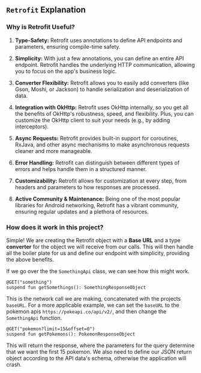 ## `Retrofit` Explanation

### Why is Retrofit Useful?

1. **Type-Safety:** Retrofit uses annotations to define API endpoints and parameters, ensuring compile-time safety.

2. **Simplicity:** With just a few annotations, you can define an entire API endpoint. Retrofit handles the underlying 
HTTP communication, allowing you to focus on the app's business logic.

3. **Converter Flexibility:** Retrofit allows you to easily add converters (like Gson, Moshi, or Jackson) to handle serialization
and deserialization of data.

4. **Integration with OkHttp:** Retrofit uses OkHttp internally, so you get all the benefits of OkHttp's robustness, 
speed, and flexibility. Plus, you can customize the OkHttp client to suit your needs (e.g., by adding interceptors).

5. **Async Requests:** Retrofit provides built-in support for coroutines, RxJava, and other async mechanisms to make 
asynchronous requests cleaner and more manageable.

6. **Error Handling:** Retrofit can distinguish between different types of errors and helps handle them in a structured
manner.

7. **Customizability:** Retrofit allows for customization at every step, from headers and parameters to how responses are 
processed.

8. **Active Community & Maintenance:** Being one of the most popular libraries for Android networking, Retrofit has 
a vibrant community, ensuring regular updates and a plethora of resources.

### How does it work in this project?

Simple! We are creating the Retrofit object with a **Base URL** and a type **converter** for the object we will receive 
from our calls. This will then handle all the boiler plate for us and define our endpoint with simplicity, providing 
the above benefits.

If we go over the the `SomethingApi` class, we can see how this might work.

```
@GET("something")
suspend fun getSomethings(): SomethingResponseObject
```

This is the network call we are making, concatenated with the projects `baseURL`. For a more applicable example, we can
set the `baseURL` to the pokemon apis `https://pokeapi.co/api/v2/`, and then change the `SomethingApi` function.

```
@GET("pokemon?limit=15&offset=0")
suspend fun getPokemons(): PokemonResponseObject
```

This will return the response, where the parameters for the query determine that we want the first 15 pokemon. We also 
need to define our JSON return object according to the API data's schema, otherwise the application will crash. 